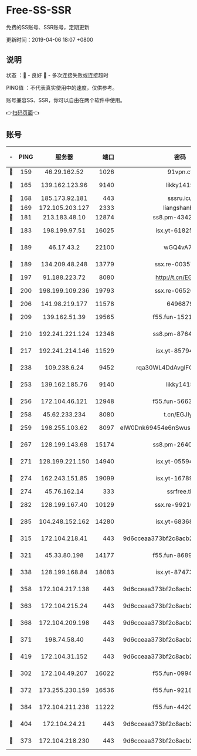 # Free-SS-SSR

免费的SS账号、SSR账号，定期更新

更新时间：2019-04-06 18:07 +0800

## 说明

状态     ：🙂 - 良好 🙁 - 多次连接失败或连接超时

PING值   ：不代表真实使用中的速度，仅供参考。

账号兼容SS、SSR，你可以自由在两个软件中使用。

👉[扫码页面](https://liesauer.github.io/Free-SS-SSR/)👈

## 账号

|-|PING|服务器|端口|密码|加密方式|区域|
|:----:|:----:|:-----:|-----:|:----:|:----:|:----:|
|🙂|159|46.29.162.52|1026|91vpn.cf|rc4-md5|RU|
|🙂|165|139.162.123.96|9140|likky1415|aes-256-cfb|JP|
|🙂|168|185.173.92.181|443|sssru.icu|rc4-md5|RU|
|🙂|169|172.105.203.127|2333|liangshanbo|chacha20|JP|
|🙂|181|213.183.48.10|12874|ss8.pm-43426008|rc4-md5|RU|
|🙂|183|198.199.97.51|16025|isx.yt-61825753|aes-256-cfb|US|
|🙂|189|46.17.43.2|22100|wGQ4vA7D|aes-256-gcm|RU|
|🙂|189|134.209.48.248|13779|ssx.re-00357736|aes-256-cfb|US|
|🙂|197|91.188.223.72|8080|http://t.cn/EGJIyrl|rc4-md5|RU|
|🙂|200|198.199.109.236|19793|ssx.re-06520908|aes-256-cfb|US|
|🙂|206|141.98.219.177|11578|6496879|chacha20|US|
|🙂|209|139.162.51.39|19565|f55.fun-15213157|aes-256-cfb|SG|
|🙂|210|192.241.221.124|12348|ss8.pm-87649269|aes-256-cfb|US|
|🙂|217|192.241.214.146|11529|isx.yt-85794226|aes-256-cfb|US|
|🙂|238|109.238.6.24|9452|rqa30WL4DdAvgIFG6Fs3znzTa|aes-256-cfb|FR|
|🙂|253|139.162.185.76|9140|likky1415|aes-256-cfb|DE|
|🙂|256|172.104.46.121|12948|f55.fun-56631452|aes-256-cfb|SG|
|🙂|258|45.62.233.234|8080|t.cn/EGJIyrl|rc4-md5|CA|
|🙂|259|198.255.103.62|8097|eIW0Dnk69454e6nSwuspv9DmS201tQ0D|aes-256-cfb|US|
|🙂|267|128.199.143.68|15174|ss8.pm-26403266|aes-256-cfb|SG|
|🙂|271|128.199.221.150|14940|isx.yt-05594016|aes-256-cfb|SG|
|🙂|274|162.243.151.85|19099|isx.yt-16789581|aes-256-cfb|US|
|🙂|274|45.76.162.14|333|ssrfree.tk|rc4|SG|
|🙂|282|128.199.167.40|10129|ssx.re-99210483|aes-256-cfb|SG|
|🙂|285|104.248.152.162|14280|isx.yt-68368719|aes-256-cfb|SG|
|🙂|315|172.104.218.41|443|9d6cceaa373bf2c8acb22e60b6a58be6|aes-256-cfb|US|
|🙂|321|45.33.80.198|14177|f55.fun-86891578|aes-256-cfb|US|
|🙂|338|128.199.168.84|18083|isx.yt-87473888|aes-256-cfb|SG|
|🙂|358|172.104.217.138|443|9d6cceaa373bf2c8acb22e60b6a58be6|aes-256-cfb|US|
|🙂|363|172.104.215.24|443|9d6cceaa373bf2c8acb22e60b6a58be6|aes-256-cfb|US|
|🙂|368|172.104.209.198|443|9d6cceaa373bf2c8acb22e60b6a58be6|aes-256-cfb|US|
|🙂|371|198.74.58.40|443|9d6cceaa373bf2c8acb22e60b6a58be6|aes-256-cfb|US|
|🙂|419|172.104.31.152|443|9d6cceaa373bf2c8acb22e60b6a58be6|aes-256-cfb|US|
|🙂|302|172.104.49.207|16022|f55.fun-09944277|aes-256-cfb|SG|
|🙂|372|173.255.230.159|16536|f55.fun-92182814|aes-256-cfb|US|
|🙂|384|172.104.211.238|11222|f55.fun-44203317|aes-256-cfb|US|
|🙂|404|172.104.24.21|443|9d6cceaa373bf2c8acb22e60b6a58be6|aes-256-cfb|US|
|🙁|373|172.104.218.230|443|9d6cceaa373bf2c8acb22e60b6a58be6|aes-256-cfb|US|
